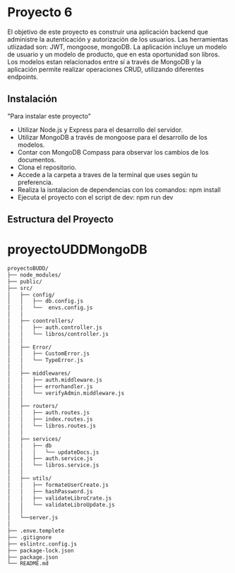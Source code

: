 # Proyecto 6

El objetivo de este proyecto es construir una aplicación backend que administre la autenticación y autorización de los usuarios.
Las herramientas utlizadad son: JWT, mongoose, mongoDB.
La aplicación incluye un modelo de usuario y un modelo de producto, que en esta oportunidad son libros. Los modelos estan relacionados entre sí a través de MongoDB y la aplicación
permite realizar operaciones CRUD, utilizando diferentes endpoints.

## Instalación
"Para instalar este proyecto"
- Utilizar Node.js y Express para el desarrollo del servidor.
- Utilizar MongoDB a través de mongoose para el desarrollo de los modelos.
- Contar con MongoDB Compass para observar los cambios de los documentos.
- Clona el repositorio.
- Accede a la carpeta a traves de la terminal que uses según tu preferencia.
- Realiza la isntalacion de dependencias con los comandos: npm install
- Ejecuta el proyecto con el script de dev: npm run dev


## Estructura del Proyecto

# proyectoUDDMongoDB
```bash
proyectoBUDD/
├── node_modules/
├── public/
├── src/
│   ├── config/
│   │   ├── db.config.js
│   │   └──  envs.config.js
│   │   
│   ├── coontrollers/
│   │   ├── auth.controller.js
│   │   └── libros/controller.js
│   │   
│   ├── Error/
│   │   ├── CustomError.js
│   │   └── TypeError.js    
│   │   
│   ├── middlewares/ 
│   │   ├── auth.middleware.js
│   │   ├── errorhandler.js
│   │   └── verifyAdmin.middleware.js
│   │  
│   ├── routers/ 
│   │   ├── auth.routes.js
│   │   ├── index.routes.js
│   │   └── libros.routes.js
│   │      
│   ├── services/
│   │   ├── db
│   │   │   └── updateDocs.js
│   │   ├── auth.service.js
│   │   └── libros.service.js
│   │ 
│   ├── utils/
│   │   ├── formateUserCreate.js
│   │   ├── hashPassword.js
│   │   ├── validateLibroCrate.js
│   │   └── validateLibroUpdate.js
│   │      
│   └──server.js
│  
├── .enve.templete
├── .gitignore
├── eslintrc.config.js
├── package-lock.json
├── package.json
└── README.md


```
